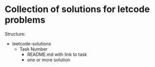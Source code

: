 # Collection of solutions for letcode problems

Structure:
- leetcode-solutions
  - Task Number
    - README.md with link to task
    - one or more solution
